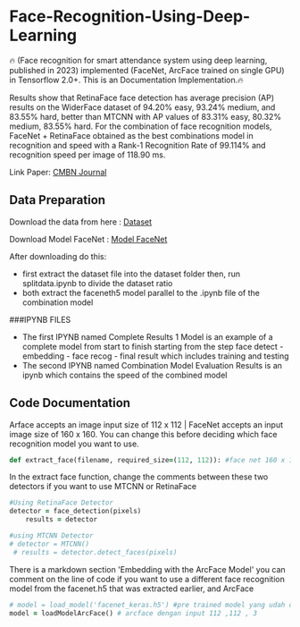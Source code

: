 # Face-Recognition-Using-Deep-Learning

🔥 (Face recognition for smart attendance system using deep learning, published in 2023) implemented (FaceNet, ArcFace trained on single GPU) in Tensorflow 2.0+. This is an Documentation Implementation.🔥

Results show that RetinaFace face detection has average precision (AP) results on the WiderFace dataset of 94.20% easy, 93.24% medium, and 83.55% hard, better than MTCNN with AP values of 83.31% easy, 80.32% medium, 83.55% hard. For the combination of face recognition models, FaceNet + RetinaFace obtained as the best combinations model in recognition and speed with a Rank-1 Recognition Rate of 99.114% and recognition speed per image of 118.90 ms.

Link Paper: [CMBN Journal](https://scik.org/index.php/cmbn/article/view/7872)


## Data Preparation

Download the data from here : [Dataset](https://binusianorg-my.sharepoint.com/personal/galuh_warman_binus_ac_id/Documents/Dataset%20and%20Model%20Thesis/Face%20Data.zip?csf=1&web=1&e=OzaYFM)

Download Model FaceNet : [Model FaceNet](https://drive.google.com/drive/folders/12aMYASGCKvDdkygSv1yQq8ns03AStDO_)


After downloading do this:

- first extract the dataset file into the dataset folder then, run splitdata.ipynb to divide the dataset ratio
- both extract the faceneth5 model parallel to the .ipynb file of the combination model


###IPYNB FILES

- The first IPYNB named Complete Results 1 Model is an example of a complete model from start to finish starting from the step face detect - embedding - face recog - final result which includes training and testing
- The second IPYNB named Combination Model Evaluation Results is an ipynb which contains the speed of the combined model


## Code Documentation



Arface accepts an image input size of 112 x 112 | FaceNet accepts an input image size of 160 x 160. You can change this before deciding which face recognition model you want to use.

```ruby
def extract_face(filename, required_size=(112, 112)): #face net 160 x 160 /arc face 112 x 112
```
In the extract face function, change the comments between these two detectors if you want to use MTCNN or RetinaFace
```ruby
#Using RetinaFace Detector
detector = face_detection(pixels)
	results = detector

#using MTCNN Detector
# detector = MTCNN()
 # results = detector.detect_faces(pixels)
```

There is a markdown section 'Embedding with the ArcFace Model' you can comment on the line of code if you want to use a different face recognition model from the facenet.h5 that was extracted earlier, and ArcFace
```ruby
# model = load_model('facenet_keras.h5') #pre trained model yang udah dilatih facenet
model = loadModelArcFace() # arcface dengan input 112 ,112 , 3

```


